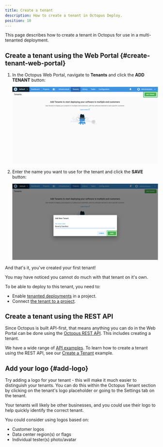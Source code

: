 ```yaml
---
title: Create a tenant
description: How to create a tenant in Octopus Deploy.
position: 10
---
```


This page describes how to create a tenant in Octopus for use in a multi-tenanted deployment.

## Create a tenant using the Web Portal {#create-tenant-web-portal}

1. In the Octopus Web Portal, navigate to **Tenants** and click the **ADD TENANT** button:

   ![](images/add-new-tenant.png "width=500")

2. Enter the name you want to use for the tenant and click the **SAVE** button:

    ![](images/creating-new-tenant.png "width=500")

And that's it, you've created your first tenant! 

You may have noticed you cannot do much with that tenant on it's own.

To be able to deploy to this tenant, you need to:
- Enable [tenanted deployments](/docs/tenants/enable-tenanted-deployments.md) in a project.
- Connect [the tenant to a project](/docs/tenants/connecting-projects.md).

## Create a tenant using the REST API

Since Octopus is built API-first, that means anything you can do in the Web Portal can be done using the [Octopus REST API](/docs/octopus-rest-api/index.md). This includes creating a tenant. 

We have a wide range of [API examples](/docs/octopus-rest-api/examples/index.md). To learn how to create a tenant using the REST API, see our [Create a Tenant](/docs/octopus-rest-api/examples/tenants/create-tenant.md) example.

## Add your logo {#add-logo}

Try adding a logo for your tenant - this will make it much easier to distinguish your tenants. You can do this within the Octopus Tenant section by clicking on the tenant's logo placeholder or going to the Settings tab on the tenant.

Your tenants will likely be other businesses, and you could use their logo to help quickly identify the correct tenant.

You could consider using logos based on:

- Customer logos
- Data center region(s) or flags
- Individual tester(s) photo/avatar